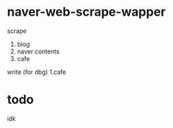 # naver-web-scrape-wapper

scrape
1. blog
2. naver contents
3. cafe


write (for dbg)
1.cafe

# todo

idk
